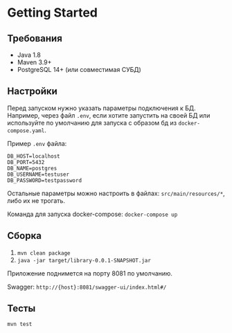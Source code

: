 # Getting Started

## Требования
- Java 1.8
- Maven 3.9+
- PostgreSQL 14+ (или совместимая СУБД)

## Настройки
Перед запуском нужно указать параметры подключения к БД.   
Например, через файл `.env`, если хотите запустить на своей БД или используйте по умолчанию для запуска с образом бд из `docker-compose.yaml`.

Пример `.env` файла:

```dotenv
DB_HOST=localhost
DB_PORT=5432
DB_NAME=postgres
DB_USERNAME=testuser
DB_PASSWORD=testpassword
```

Остальные параметры можно настроить в файлах: `src/main/resources/*`, либо их не трогать.

Команда для запуска docker-compose: `docker-compose up`

## Сборка
1. `mvn clean package`
2. `java -jar target/library-0.0.1-SNAPSHOT.jar`

Приложение поднимется на порту 8081 по умолчанию.

Swagger: `http://{host}:8081/swagger-ui/index.html#/`

## Тесты
`mvn test`